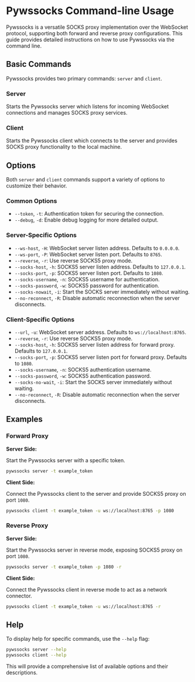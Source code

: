 # Pywssocks Command-line Usage

Pywssocks is a versatile SOCKS proxy implementation over the WebSocket protocol, supporting both forward and reverse proxy configurations. This guide provides detailed instructions on how to use Pywssocks via the command line.

## Basic Commands

Pywssocks provides two primary commands: `server` and `client`.

### Server

Starts the Pywssocks server which listens for incoming WebSocket connections and manages SOCKS proxy services.

### Client

Starts the Pywssocks client which connects to the server and provides SOCKS proxy functionality to the local machine.

## Options

Both `server` and `client` commands support a variety of options to customize their behavior.

### Common Options

- `--token`, `-t`: Authentication token for securing the connection.
- `--debug`, `-d`: Enable debug logging for more detailed output.

### Server-Specific Options

- `--ws-host`, `-H`: WebSocket server listen address. Defaults to `0.0.0.0`.
- `--ws-port`, `-P`: WebSocket server listen port. Defaults to `8765`.
- `--reverse`, `-r`: Use reverse SOCKS5 proxy mode.
- `--socks-host`, `-h`: SOCKS5 server listen address. Defaults to `127.0.0.1`.
- `--socks-port`, `-p`: SOCKS5 server listen port. Defaults to `1080`.
- `--socks-username`, `-n`: SOCKS5 username for authentication.
- `--socks-password`, `-w`: SOCKS5 password for authentication.
- `--socks-nowait`, `-i`: Start the SOCKS server immediately without waiting.
- `--no-reconnect`, `-R`: Disable automatic reconnection when the server disconnects.

### Client-Specific Options

- `--url`, `-u`: WebSocket server address. Defaults to `ws://localhost:8765`.
- `--reverse`, `-r`: Use reverse SOCKS5 proxy mode.
- `--socks-host`, `-h`: SOCKS5 server listen address for forward proxy. Defaults to `127.0.0.1`.
- `--socks-port`, `-p`: SOCKS5 server listen port for forward proxy. Defaults to `1080`.
- `--socks-username`, `-n`: SOCKS5 authentication username.
- `--socks-password`, `-w`: SOCKS5 authentication password.
- `--socks-no-wait`, `-i`: Start the SOCKS server immediately without waiting.
- `--no-reconnect`, `-R`: Disable automatic reconnection when the server disconnects.

## Examples

### Forward Proxy

**Server Side:**

Start the Pywssocks server with a specific token.

```bash
pywssocks server -t example_token
```

**Client Side:**

Connect the Pywssocks client to the server and provide SOCKS5 proxy on port `1080`.

```bash
pywssocks client -t example_token -u ws://localhost:8765 -p 1080
```

### Reverse Proxy

**Server Side:**

Start the Pywssocks server in reverse mode, exposing SOCKS5 proxy on port `1080`.

```bash
pywssocks server -t example_token -p 1080 -r
```

**Client Side:**

Connect the Pywssocks client in reverse mode to act as a network connector.

```bash
pywssocks client -t example_token -u ws://localhost:8765 -r
```

## Help

To display help for specific commands, use the `--help` flag:

```bash
pywssocks server --help
pywssocks client --help
```

This will provide a comprehensive list of available options and their descriptions.